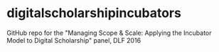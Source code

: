 # digitalscholarshipincubators
GitHub repo for the "Managing Scope &amp; Scale: Applying the Incubator Model to Digital Scholarship" panel, DLF 2016
